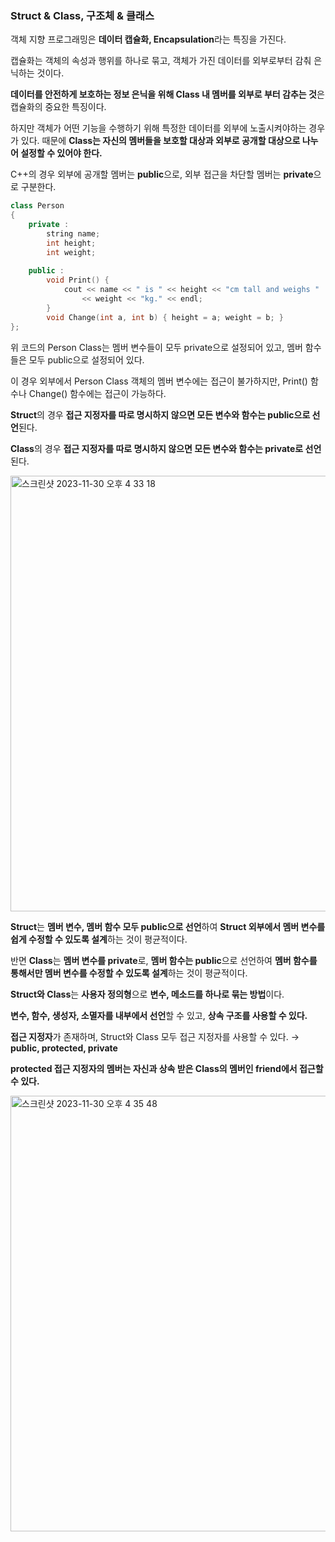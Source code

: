 ### Struct & Class, 구조체 & 클래스

객체 지향 프로그래밍은 **데이터 캡슐화, Encapsulation**라는 특징을 가진다.

캡슐화는 객체의 속성과 행위를 하나로 묶고, 객체가 가진 데이터를 외부로부터 감춰 은닉하는 것이다.

**데이터를 안전하게 보호하는 정보 은닉을 위해 Class 내 멤버를 외부로 부터 감추는 것**은 캡슐화의 중요한 특징이다.

하지만 객체가 어떤 기능을 수행하기 위해 특정한 데이터를 외부에 노출시켜야하는 경우가 있다. 때문에 **Class는 자신의 멤버들을 보호할 대상과 외부로 공개할 대상으로 나누어 설정할 수 있어야 한다.**

C++의 경우 외부에 공개할 멤버는 **public**으로, 외부 접근을 차단할 멤버는 **private**으로 구분한다.

```cpp
class Person 
{
    private :
        string name;
        int height;
        int weight;
    
    public : 
        void Print() { 
        	cout << name << " is " << height << "cm tall and weighs " 
            	<< weight << "kg." << endl; 
        }
        void Change(int a, int b) { height = a; weight = b; }
};
```

위 코드의 Person Class는 멤버 변수들이 모두 private으로 설정되어 있고, 멤버 함수들은 모두 public으로 설정되어 있다.

이 경우 외부에서 Person Class 객체의 멤버 변수에는 접근이 불가하지만, Print() 함수나 Change() 함수에는 접근이 가능하다.

**Struct**의 경우 **접근 지정자를 따로 명시하지 않으면 모든 변수와 함수는 public으로 선언**된다.

**Class**의 경우 **접근 지정자를 따로 명시하지 않으면 모든 변수와 함수는 private로 선언**된다.

<img width="697" alt="스크린샷 2023-11-30 오후 4 33 18" src="https://github.com/Heo-Jeong-Eun/CPP/assets/60500256/7c3359cd-a530-4a38-a435-82092d3fb000">

**Struct**는 **멤버 변수, 멤버 함수 모두 public으로 선언**하여 **Struct 외부에서 멤버 변수를 쉽게 수정할 수 있도록 설계**하는 것이 평균적이다.

반면 **Class**는 **멤버 변수를 private**로, **멤버 함수는 public**으로 선언하여 **멤버 함수를 통해서만 멤버 변수를 수정할 수 있도록 설계**하는 것이 평균적이다.

**Struct와 Class**는 **사용자 정의형**으로 **변수, 메소드를 하나로 묶는 방법**이다.

**변수, 함수, 생성자, 소멸자를 내부에서 선언**할 수 있고, **상속 구조를 사용할 수 있다.**

**접근 지정자**가 존재하며, Struct와 Class 모두 접근 지정자를 사용할 수 있다. → **public, protected, private**

**protected 접근 지정자의 멤버는 자신과 상속 받은 Class의 멤버인 friend에서 접근할 수 있다.**

<img width="697" alt="스크린샷 2023-11-30 오후 4 35 48" src="https://github.com/Heo-Jeong-Eun/CPP/assets/60500256/95e635db-6cdc-4332-9917-76cb693a565e">